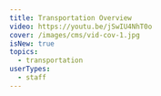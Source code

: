 ```yaml
---
title: Transportation Overview
video: https://youtu.be/jSwIU4NhT0o
cover: /images/cms/vid-cov-1.jpg
isNew: true
topics:
  - transportation
userTypes:
  - staff
---
```

